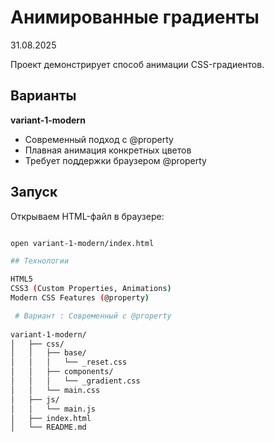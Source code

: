 # Анимированные градиенты

31.08.2025

Проект демонстрирует способ анимации CSS-градиентов.

## Варианты

**variant-1-modern** 
   - Современный подход с @property
   - Плавная анимация конкретных цветов
   - Требует поддержки браузером @property



## Запуск

Открываем HTML-файл в браузере:

```bash

open variant-1-modern/index.html

## Технологии

HTML5
CSS3 (Custom Properties, Animations)
Modern CSS Features (@property)

 # Вариант : Современный с @property
 
variant-1-modern/       
│   ├── css/
│   │   ├── base/
│   │   │   └── _reset.css
│   │   ├── components/
│   │   │   └── _gradient.css
│   │   └── main.css
│   ├── js/
│   │   └── main.js
│   ├── index.html
│   └── README.md

